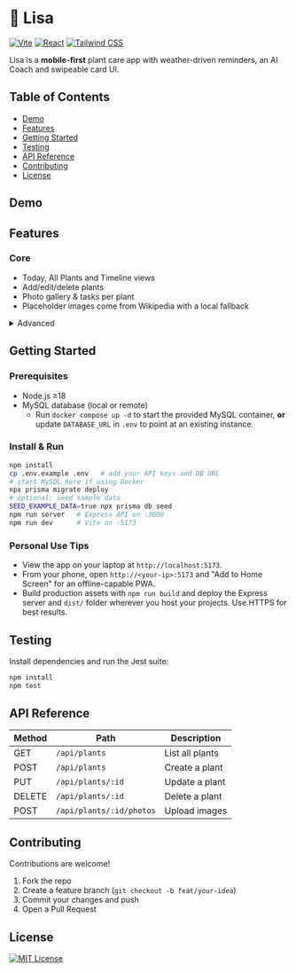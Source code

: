 # 🌿 Lisa

[![Vite](https://img.shields.io/badge/built%20with-vite-646CFF.svg?logo=vite&logoColor=white)](https://vitejs.dev) [![React](https://img.shields.io/badge/react-18+-61DAFB?logo=react)](https://reactjs.org/) [![Tailwind CSS](https://img.shields.io/badge/tailwindcss-3.x-38B2AC?logo=tailwindcss&logoColor=white)](https://tailwindcss.com)

Lisa is a **mobile-first** plant care app with weather-driven reminders, an AI Coach and swipeable card UI.

## Table of Contents
- [Demo](#demo)
- [Features](#features)
- [Getting Started](#getting-started)
- [Testing](#testing)
- [API Reference](#api-reference)
- [Contributing](#contributing)
- [License](#license)

## Demo
<!-- screenshot or gif here -->

## Features
### Core
- Today, All Plants and Timeline views
- Add/edit/delete plants
- Photo gallery & tasks per plant
- Placeholder images come from Wikipedia with a local fallback

<details>
<summary>Advanced</summary>

- Weather-based scheduling
- OpenAI Coach & care plan
- Discoverable plant suggestions
- Offline PWA support
- Photo uploads via Cloudinary
</details>

## Getting Started
### Prerequisites
- Node.js ≥18
- MySQL database (local or remote)
  - Run `docker compose up -d` to start the provided MySQL container, **or**
    update `DATABASE_URL` in `.env` to point at an existing instance.

### Install & Run
```bash
npm install
cp .env.example .env   # add your API keys and DB URL
# start MySQL here if using Docker
npx prisma migrate deploy
# optional: seed sample data
SEED_EXAMPLE_DATA=true npx prisma db seed
npm run server   # Express API on :3000
npm run dev      # Vite on :5173
```


### Personal Use Tips
- View the app on your laptop at `http://localhost:5173`.
- From your phone, open `http://<your-ip>:5173` and "Add to Home Screen" for
  an offline-capable PWA.
- Build production assets with `npm run build` and deploy the Express server and
  `dist/` folder wherever you host your projects. Use HTTPS for best results.

## Testing
Install dependencies and run the Jest suite:
```bash
npm install
npm test
```

## API Reference

| Method | Path | Description |
| ------ | ---- | ----------- |
| GET    | `/api/plants` | List all plants |
| POST   | `/api/plants` | Create a plant |
| PUT    | `/api/plants/:id` | Update a plant |
| DELETE | `/api/plants/:id` | Delete a plant |
| POST   | `/api/plants/:id/photos` | Upload images |

## Contributing

Contributions are welcome!
1. Fork the repo
2. Create a feature branch (`git checkout -b feat/your-idea`)
3. Commit your changes and push
4. Open a Pull Request

## License

[![MIT License](https://img.shields.io/badge/license-MIT-green.svg)](LICENSE)
